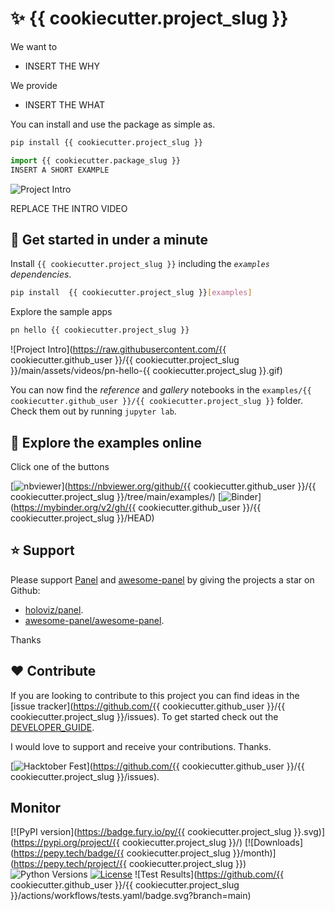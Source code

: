 # ✨ {{ cookiecutter.project_slug }}

We want to

- INSERT THE WHY

We provide

- INSERT THE WHAT

You can install and use the package as simple as.

```bash
pip install {{ cookiecutter.project_slug }}
```

```python
import {{ cookiecutter.package_slug }}
INSERT A SHORT EXAMPLE
```

![Project Intro](assets/videos/project-intro.gif)

REPLACE THE INTRO VIDEO

## 🚀 Get started in under a minute

Install `{{ cookiecutter.project_slug }}` including the *`examples` dependencies*.

```bash
pip install  {{ cookiecutter.project_slug }}[examples]
```

Explore the sample apps

```bash
pn hello {{ cookiecutter.project_slug }}
```

![Project Intro](https://raw.githubusercontent.com/{{ cookiecutter.github_user }}/{{ cookiecutter.project_slug }}/main/assets/videos/pn-hello-{{ cookiecutter.project_slug }}.gif)

You can now find the *reference* and *gallery* notebooks in the `examples/{{ cookiecutter.github_user }}/{{ cookiecutter.project_slug }}` folder. Check them out by running `jupyter lab`.

## 📒 Explore the examples online

Click one of the buttons

[![nbviewer](https://raw.githubusercontent.com/jupyter/design/master/logos/Badges/nbviewer_badge.svg)](https://nbviewer.org/github/{{ cookiecutter.github_user }}/{{ cookiecutter.project_slug }}/tree/main/examples/)
[![Binder](https://mybinder.org/badge_logo.svg)](https://mybinder.org/v2/gh/{{ cookiecutter.github_user }}/{{ cookiecutter.project_slug }}/HEAD)

## ⭐ Support

Please support [Panel](https://panel.holoviz.org) and
[awesome-panel](https://awesome-panel.org) by giving the projects a star on Github:

- [holoviz/panel](https://github.com/holoviz/panel).
- [awesome-panel/awesome-panel](https://github.com/awesome-panel/awesome-panel).

Thanks

## ❤️ Contribute

If you are looking to contribute to this project you can find ideas in the [issue tracker](https://github.com/{{ cookiecutter.github_user }}/{{ cookiecutter.project_slug }}/issues). To get started check out the [DEVELOPER_GUIDE](DEVELOPER_GUIDE.md).

I would love to support and receive your contributions. Thanks.

[![Hacktober Fest](https://github.blog/wp-content/uploads/2022/10/hacktoberfestbanner.jpeg?fit=1200%2C630)](https://github.com/{{ cookiecutter.github_user }}/{{ cookiecutter.project_slug }}/issues).

## Monitor

[![PyPI version](https://badge.fury.io/py/{{ cookiecutter.project_slug }}.svg)](https://pypi.org/project/{{ cookiecutter.project_slug }}/)
[![Downloads](https://pepy.tech/badge/{{ cookiecutter.project_slug }}/month)](https://pepy.tech/project/{{ cookiecutter.project_slug }})
![Python Versions](https://img.shields.io/badge/python-3.7%20%7C%203.8%20%7C%203.9%20%7C%203.10-blue)
[![License](https://img.shields.io/badge/License-MIT%202.0-blue.svg)](https://opensource.org/licenses/MIT)
![Test Results](https://github.com/{{ cookiecutter.github_user }}/{{ cookiecutter.project_slug }}/actions/workflows/tests.yaml/badge.svg?branch=main)
